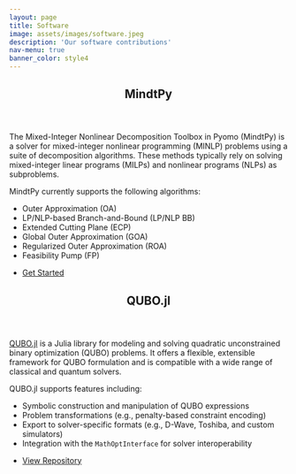 ```yaml
---
layout: page
title: Software
image: assets/images/software.jpeg
description: 'Our software contributions'
nav-menu: true
banner_color: style4
---
```


<!-- markdownlint-disable MD033 -->

<!-- One -->
<section id="one">
 <div class="inner">
  <header class="major">
   <h2>MindtPy</h2>
  </header>
  <p>
   The Mixed-Integer Nonlinear Decomposition Toolbox in Pyomo (MindtPy) is a solver for mixed-integer nonlinear programming (MINLP) problems using a suite of decomposition algorithms. These methods typically rely on solving mixed-integer linear programs (MILPs) and nonlinear programs (NLPs) as subproblems.
  </p>
  <p>
   MindtPy currently supports the following algorithms:
  </p>
  <ul>
   <li>Outer Approximation (OA)</li>
   <li>LP/NLP-based Branch-and-Bound (LP/NLP BB)</li>
   <li>Extended Cutting Plane (ECP)</li>
   <li>Global Outer Approximation (GOA)</li>
   <li>Regularized Outer Approximation (ROA)</li>
   <li>Feasibility Pump (FP)</li>
  </ul>
  <ul class="actions">
   <li><a href="https://pyomo.readthedocs.io/en/stable/contributed_packages/mindtpy.html" class="button next" target="_blank">Get Started</a></li>
  </ul>
 </div>
</section>

<!-- Two -->
<section id="two">
 <div class="inner">
  <header class="major">
   <h2>QUBO.jl</h2>
  </header>
  <p>
   <a href="https://github.com/JuliaQUBO/QUBO.jl" target="_blank">QUBO.jl</a> is a Julia library for modeling and solving quadratic unconstrained binary optimization (QUBO) problems. It offers a flexible, extensible framework for QUBO formulation and is compatible with a wide range of classical and quantum solvers.
  </p>
  <p>
   QUBO.jl supports features including:
  </p>
  <ul>
   <li>Symbolic construction and manipulation of QUBO expressions</li>
   <li>Problem transformations (e.g., penalty-based constraint encoding)</li>
   <li>Export to solver-specific formats (e.g., D-Wave, Toshiba, and custom simulators)</li>
   <li>Integration with the <code>MathOptInterface</code> for solver interoperability</li>
  </ul>
  <ul class="actions">
   <li><a href="https://github.com/JuliaQUBO/QUBO.jl" class="button next" target="_blank">View Repository</a></li>
  </ul>
 </div>
</section>
